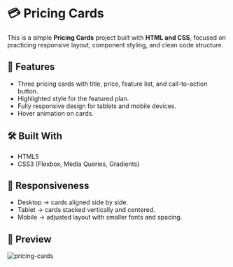# 💳 Pricing Cards

This is a simple **Pricing Cards** project built with **HTML and CSS**, focused on practicing responsive layout, component styling, and clean code structure.

## 🚀 Features
- Three pricing cards with title, price, feature list, and call-to-action button.
- Highlighted style for the featured plan.
- Fully responsive design for tablets and mobile devices.
- Hover animation on cards.

## 🛠️ Built With
- HTML5
- CSS3 (Flexbox, Media Queries, Gradients)

## 📱 Responsiveness
- Desktop → cards aligned side by side.
- Tablet → cards stacked vertically and centered.
- Mobile → adjusted layout with smaller fonts and spacing.

## 📸 Preview

![pricing-cards](https://github.com/user-attachments/assets/ab5d1ca9-85de-416a-85bf-f40678af4035)
